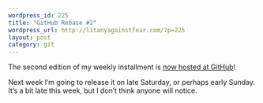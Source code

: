 ```yaml
--- 
wordpress_id: 225
title: "GitHub Rebase #2"
wordpress_url: http://litanyagainstfear.com/?p=225
layout: post
category: git
---
```


The second edition of my weekly installment is
<a href="http://github.com/blog/201-github-rebase-2">now hosted at
GitHub</a>!

Next week I’m going to release it on late Saturday, or perhaps early
Sunday. It’s a bit late this week, but I don’t think anyone will notice.
